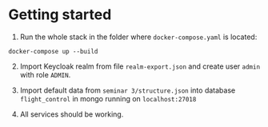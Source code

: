 # Getting started

1. Run the whole stack in the folder where `docker-compose.yaml` is located:
```
docker-compose up --build
```

2. Import Keycloak realm from file `realm-export.json` and create user `admin` with role `ADMIN`.

3. Import default data from `seminar 3/structure.json` into database `flight_control` in mongo running on `localhost:27018`

4. All services should be working.